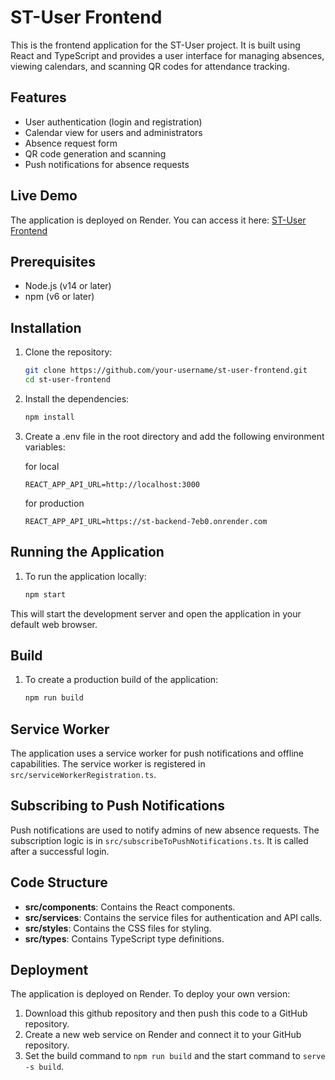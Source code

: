 # ST-User Frontend

This is the frontend application for the ST-User project. It is built using React and TypeScript and provides a user interface for managing absences, viewing calendars, and scanning QR codes for attendance tracking.

## Features

- User authentication (login and registration)
- Calendar view for users and administrators
- Absence request form
- QR code generation and scanning
- Push notifications for absence requests

## Live Demo

The application is deployed on Render. You can access it here: [ST-User Frontend](https://st-user-frontend.onrender.com/)

## Prerequisites

- Node.js (v14 or later)
- npm (v6 or later)

## Installation

1. Clone the repository:

    ```bash
    git clone https://github.com/your-username/st-user-frontend.git
    cd st-user-frontend
    ```

2. Install the dependencies:

    ```bash
    npm install
    ```

3. Create a .env file in the root directory and add the following environment variables:
   
   for local
    ```env
    REACT_APP_API_URL=http://localhost:3000
    ```
    for production
     ```env
    REACT_APP_API_URL=https://st-backend-7eb0.onrender.com
    ```

## Running the Application

1. To run the application locally:

    ```bash
    npm start
    ```
    

This will start the development server and open the application in your default web browser.

## Build

1. To create a production build of the application:

    ```bash
    npm run build
    ```

## Service Worker

The application uses a service worker for push notifications and offline capabilities. The service worker is registered in `src/serviceWorkerRegistration.ts`.

## Subscribing to Push Notifications

Push notifications are used to notify admins of new absence requests. The subscription logic is in `src/subscribeToPushNotifications.ts`. It is called after a successful login.

## Code Structure

- **src/components**: Contains the React components.
- **src/services**: Contains the service files for authentication and API calls.
- **src/styles**: Contains the CSS files for styling.
- **src/types**: Contains TypeScript type definitions.

## Deployment

The application is deployed on Render. To deploy your own version:

1. Download this github repository and then push this code to a GitHub repository.
2. Create a new web service on Render and connect it to your GitHub repository.
3. Set the build command to `npm run build` and the start command to `serve -s build`.
